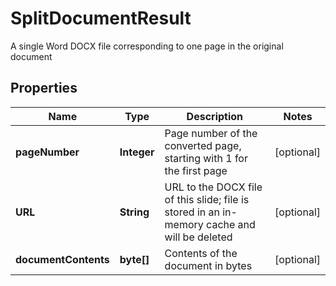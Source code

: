 

# SplitDocumentResult

A single Word DOCX file corresponding to one page in the original document

## Properties

| Name | Type | Description | Notes |
|------------ | ------------- | ------------- | -------------|
|**pageNumber** | **Integer** | Page number of the converted page, starting with 1 for the first page |  [optional] |
|**URL** | **String** | URL to the DOCX file of this slide; file is stored in an in-memory cache and will be deleted |  [optional] |
|**documentContents** | **byte[]** | Contents of the document in bytes |  [optional] |



